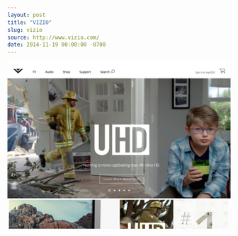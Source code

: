 ```yaml
---
layout: post
title: "VIZIO"
slug: vizio
source: http://www.vizio.com/
date: 2014-11-19 00:00:00 -0700
---
```


<img src="/screenshots/vizio.jpg">
